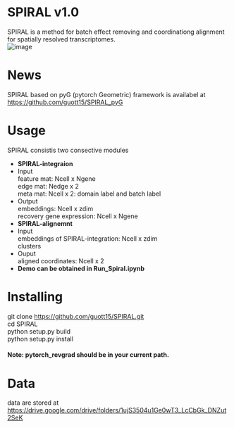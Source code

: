 # SPIRAL v1.0
SPIRAL is a method for batch effect removing and coordinationg alignment for spatially resolved transcriptomes.  
![image](https://user-images.githubusercontent.com/17848453/183861675-b8b63081-83f3-4957-a3f8-0b822a4980cd.png)
# News
SPIRAL based on pyG (pytorch Geometric) framework is availabel at https://github.com/guott15/SPIRAL_pyG
# Usage
SPIRAL consistis two consective modules  
* **SPIRAL-integraion**    
 * Input  
   feature mat: Ncell x Ngene    
   edge mat: Nedge x 2    
   meta mat: Ncell x 2: domain label and batch label  
* Output  
   embeddings: Ncell x zdim  
   recovery gene expression: Ncell x Ngene  
* **SPIRAL-alignemnt**  
 * Input    
   embeddings of SPIRAL-integration: Ncell x zdim  
   clusters  
 * Ouput  
   aligned coordinates: Ncell x 2  
* **Demo can be obtained in Run_Spiral.ipynb**
# Installing
git clone https://github.com/guott15/SPIRAL.git  
cd SPIRAL  
python setup.py build  
python setup.py install  
#### Note: pytorch_revgrad should be in your current path.
# Data
data are stored at https://drive.google.com/drive/folders/1ujS3504u1Ge0wT3_LcCbGk_DNZut2SeK
